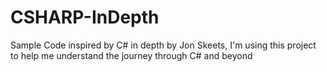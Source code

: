 # CSHARP-InDepth
Sample Code inspired by C# in depth by Jon Skeets, I'm using this project to help me understand the journey through C# and beyond
